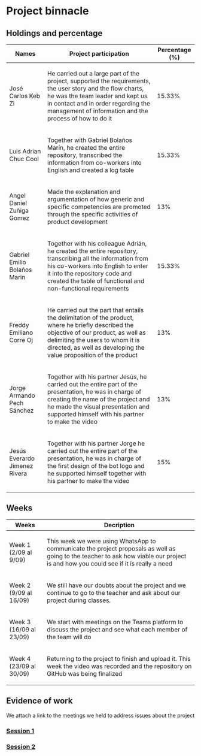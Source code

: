 # Project binnacle

## Holdings and percentage

| Names                      | Project participation | Percentage (%) |
|------------------------------|------------------------------|----------------|
|José Carlos Keb Zi            |<p>He carried out a large part of the project, supported the requirements, the user story and the flow charts, he was the team leader and kept us in contact and in order regarding the management of information and the process of how to do it<p>|15.33%|
|Luis Adrian Chuc Cool         |<p>Together with Gabriel Bolaños Marín, he created the entire repository, transcribed the information from co-workers into English and created a log table<p>|15.33%|
|Angel Daniel Zuñiga Gomez     |<p>Made the explanation and argumentation of how generic and specific competencies are promoted through the specific activities of product development<p>|13%|
|Gabriel Emilio Bolaños Marin  |<p>Together with his colleague Adrián, he created the entire repository, transcribing all the information from his co-workers into English to enter it into the repository code and created the table of functional and non-functional requirements<p>|15.33%|
|Freddy Emiliano Corre Oj      |<p>He carried out the part that entails the delimitation of the product, where he briefly described the objective of our product, as well as delimiting the users to whom it is directed, as well as developing the value proposition of the product<p>|13%|
|Jorge Armando Pech Sánchez    |<p>Together with his partner Jesús, he carried out the entire part of the presentation, he was in charge of creating the name of the project and he made the visual presentation and supported himself with his partner to make the video<p>|13%|
|Jesús Everardo Jimenez Rivera |<p>Together with his partner Jorge he carried out the entire part of the presentation, he was in charge of the first design of the bot logo and he supported himself together with his partner to make the video<p>|15%|

## Weeks

| Weeks                  | Decription |
|--------------------------|-------------|
| Week 1 (2/09 al 9/09)  |<p>This week we were using WhatsApp to communicate the project proposals as well as going to the teacher to ask how viable our project is and how you could see if it is really a need<p>|
| Week 2 (9/09  al 16/09)|<p>We still have our doubts about the project and we continue to go to the teacher and ask about our project during classes.<p>|
| Week 3 (16/09 al 23/09)|<p>We start with meetings on the Teams platform to discuss the project and see what each member of the team will do<p>|
| Week 4 (23/09 al 30/09)|<p>Returning to the project to finish and upload it. This week the video was recorded and the repository on GitHub was being finalized<p>|

## Evidence of work
We attach a link to the meetings we held to address issues about the project
### [Session 1](https://alumnosuady-my.sharepoint.com/:v:/g/personal/a24216380_alumnos_uady_mx/ERKk4iwQnuFIpu7iq1PnxBcBdYXqUocp2pGh-Vg-_1BdGw?referrer=Teams.TEAMS-ELECTRON&referrerScenario=MeetingChicletGetLink.view)
### [Session 2](https://alumnosuady-my.sharepoint.com/:v:/g/personal/a24216380_alumnos_uady_mx/Ee4ALxzBuQ9DhjXlnCuLiX8BJ9anwUCEHdSMPQvMXl2G0Q?referrer=Teams.TEAMS-ELECTRON&referrerScenario=MeetingChicletGetLink.view)

